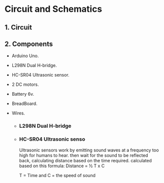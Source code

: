 # Circuit and Schematics
## 1. Circuit 


## 2. Components
- Arduino Uno.
- L298N Dual H-bridge.
- HC-SR04 Ultrasonic sensor.
- 2 DC motors.
- Battery 6v.
- BreadBoard.
- Wires.

  - ### L298N Dual H-bridge
  


  - ### HC-SR04 Ultrasonic senso
    Ultrasonic sensors work by emitting sound waves at a frequency too high for humans to hear. then wait for the sound to be reflected back, calculating distance based on the     time required. 
    calculated based on this formula: Distance = ½ T x C
  
    T = Time and C = the speed of sound
